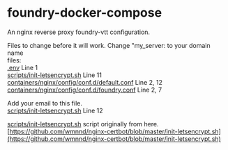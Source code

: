 # foundry-docker-compose
An nginx reverse proxy foundry-vtt configuration.

Files to change before it will work. Change "my_server: to your domain name  
files:  
[.env](.env) Line 1  
[scripts/init-letsencrypt.sh](scripts/init-letsencrypt.sh) Line 11  
[containers/nginx/config/conf.d/default.conf](containers/nginx/config/conf.d/default.conf) Line 2, 12  
[containers/nginx/config/conf.d/foundry.conf](containers/nginx/config/conf.d/foundry.conf) Line 2, 7  
  
  
Add your email to this file.  
[scripts/init-letsencrypt.sh](scripts/init-letsencrypt.sh) Line 12  
  
[scripts/init-letsencrypt.sh](scripts/init-letsencrypt.sh) script originally from here.  
[https://github.com/wmnnd/nginx-certbot/blob/master/init-letsencrypt.sh](https://github.com/wmnnd/nginx-certbot/blob/master/init-letsencrypt.sh)